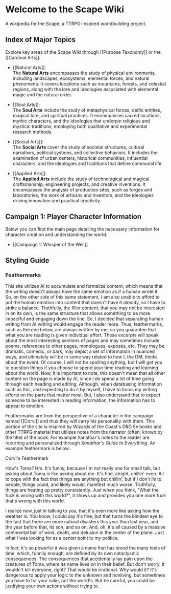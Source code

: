 # Welcome to the Scape Wiki

A wikipedia for the Scape, a TTRPG-inspired worldbuilding project.

## Index of Major Topics

Explore key areas of the Scape Wiki through [[Purpose Taxonomy]] or the [[Cardinal Arts]]:

- [[Natural Arts]]:  
  The **Natural Arts** encompasses the study of physical environments, including landscapes, ecosystems, elemental forces, and natural phenomena. 
  It covers locations such as mountains, forests, and celestial regions, along with the lore and ideologies associated with elemental magic and the natural order.

- [[Soul Arts]]:  
  The **Soul Arts** include the study of metaphysical forces, deific entities, magical lore, and spiritual practices. It encompasses sacred locations, 
  mythic characters, and the ideologies that underpin religious and mystical traditions, employing both qualitative and experimental research methods.

- [[Social Arts]]:  
  The **Social Arts** cover the study of societal structures, cultural narratives, political systems, and collective behaviors. It includes the examination 
  of urban centers, historical communities, influential characters, and the ideologies and traditions that define communal life.

- [[Applied Arts]]:  
  The **Applied Arts** include the study of technological and magical craftsmanship, engineering projects, and creative inventions. It encompasses the analysis of production sites, such as forges and laboratories, the work of artisans and inventors, and the ideologies driving innovation and practical creativity.

## Campaign 1: Player Character Information

Below you can find the main page detailing the necessary information for character creation and understanding the world.

- [[Campaign 1: Whisper of the Well]]

## Styling Guide

### Feathermarks

This site utilizes AI to accumulate and formalize content, which means that the writing doesn't always have the same emotion as if a human wrote it. So, on the other side of this same statement, I am also unable to afford to put the human emotion into content that doesn't have it already, so I have to strike a balance. Truthfully, the filler content, that you may not be interested in on its own, is the same structure that allows something to be more impactful and engaging down the line. So, I decided that separating human writing from AI writing would engage the reader more. Thus, feathermarks, such as the one below, are always written by me, so you guarantee that what you are reading is given individual effort. These excerpts will speak about the most interesting sections of pages and may sometimes include poems, references to other pages, monologues, exposés, etc. They may be dramatic, comedic, or dark, may depict a set of information in nuanced ways, and ultimately will be in some way related to how I, the DM, thinks about the event. Of course, I will not be spoiling anything, but I will get you to question things if you choose to spend your time reading and learning about the world. Now, it is important to note, this doesn't mean that all other content on the page is made by AI, since I do spend a lot of time going through each heading and editing. Although, when databasing information such as this, and expecting to do it by myself, I have to focus my writing efforts on the parts that matter most. But, I also understand that to expect someone to be interested in reading information, the information has to appeal to emotion. 

Feathermarks are from the perspective of a character in the campaign named [[Corvi]] and thus they will carry his personality with them. This portion of the site is inspired by Wizards of the Coast's D&D 5e books and other TTRPG material that utilizes notes from the narrator (often, known by the title) of the book. For example Xanathar's notes to the reader are recurring and personalized through *Xanathar's Guide to Everything*. An example feathermark is below:

<div class="feathermark">
    <p class="feathermark-attribution">Corvi's Feathermark</p>
    <p>
        How's Toma? Hm. It's funny, because I'm not really one for small talk, but asking about Toma is like asking about me. It's fine, alright, chillin' even. All to cope with the fact that things are anything but chillin', but if I don't <em>lie</em> to people, things could, and likely would, manifest much worse. Truthfully, things are heating up pretty consistently. Just when you think,
        "What the fuck is wrong with this world?",
        it shows up and provides you one more fuck that's wrong with this world.
    </p>
    <p>
        I realize now, just in talking to you, that it's even more like asking how the weather is. You know, I could say it's fine, but that turns the blindest eye to the fact that there are more natural disasters this year than last year, and the year before that, its son, and so on. And, oh, it's all caused by a massive continental ball of wind, death, and delusion in the center of the plane. Just what I was looking for as a center point to my politics.
    </p>
    <p>
        In fact, it's so powerful it was given a name that has stood the many tests of time, which, funnily enough, are defined by its own cataclysmic consequences. The consequences that accidentally lay pain upon the creatures of Toma, where its name lives on in their belief. But don't worry, it wouldn't kill everyone, right? That would be irrational. Why would it? It's dangerous to apply your logic to the unknown and nonliving, but sometimes you have to for your sake, not the world's. But be careful, you could be justifying your own actions without trying to.
    </p>
</div>

